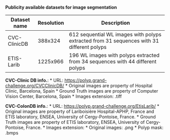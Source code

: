 __Publicity available datasets for image segmentation__

| Dataset name | Resolution | Description                                                                               |
|--------------|------------|-------------------------------------------------------------------------------------------|
| CVC-ClinicDB | 388x324    | 612 sequential WL images with polyps extracted from 31 sequences with 31 different polyps |
| ETIS-Larib   | 1225x966   | 196 WL images with polyps extracted from 34 sequences with 44 different polyps            |

__CVC-Clinic DB info.__:
	* URL: https://polyp.grand-challenge.org/CVCClinicDB/
	* Original images are property of Hospital Clinic, Barcelona, Spain
	* Ground Truth images are property of Computer Vision Center, Barcelona, Spain
	* Images extension: .tiff

__CVC-ColonDB info.__:
	* URL: https://polyp.grand-challenge.org/EtisLarib/
	* Original images are property of Lariboisière Hospital-APHP, France and ETIS laboratory, ENSEA, University of Cergy-Pontoise, France.
	* Ground Truth images are property of ETIS laboratory, ENSEA, University of Cergy-Pontoise, France.
	* Images extension:
		* Original images: .png
		* Polyp mask: .bmps
